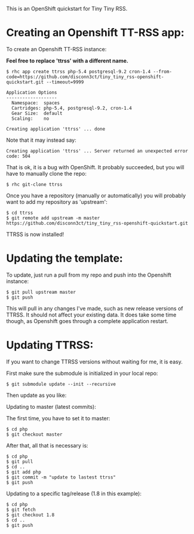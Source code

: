 This is an OpenShift quickstart for Tiny Tiny RSS.

Creating an Openshift TT-RSS app:
=================================

To create an Openshift TT-RSS instance:

**Feel free to replace 'ttrss' with a different name.**

    $ rhc app create ttrss php-5.4 postgresql-9.2 cron-1.4 --from-code=https://github.com/disconn3ct/tiny_tiny_rss-openshift-quickstart.git --timeout=9999
    
    Application Options
    -------------------
      Namespace:  spaces
      Cartridges: php-5.4, postgresql-9.2, cron-1.4
      Gear Size:  default
      Scaling:    no

    Creating application 'ttrss' ... done

Note that it may instead say:

    Creating application 'ttrss' ... Server returned an unexpected error code: 504

That is ok, it is a bug with OpenShift. It probably succeeded, but you will have to manually clone the repo:

    $ rhc git-clone ttrss

Once you have a repository (manually or automatically) you will probably want to add my repository as 'upstream':

    $ cd ttrss
    $ git remote add upstream -m master https://github.com/disconn3ct/tiny_tiny_rss-openshift-quickstart.git

TTRSS is now installed!

Updating the template:
======================
To update, just run a pull from my repo and push into the Openshift instance:

    $ git pull upstream master
    $ git push

This will pull in any changes I've made, such as new release versions of TTRSS. It should not affect your existing data. It does take some time though, as Openshift goes through a complete application restart.

Updating TTRSS:
===============
If you want to change TTRSS versions without waiting for me, it is easy.

First make sure the submodule is initialized in your local repo:

    $ git submodule update --init --recursive

Then update as you like:

Updating to master (latest commits):

The first time, you have to set it to master:

    $ cd php
    $ git checkout master
    
After that, all that is necessary is:

    $ cd php
    $ git pull
    $ cd ..
    $ git add php
    $ git commit -m "update to lastest ttrss"
    $ git push

Updating to a specific tag/release (1.8 in this example):

    $ cd php
    $ git fetch
    $ git checkout 1.8
    $ cd ..
    $ git push
